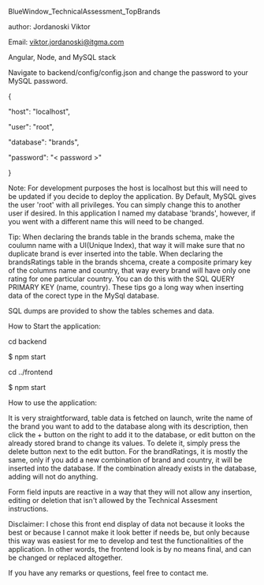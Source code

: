 BlueWindow_TechnicalAssessment_TopBrands

author: Jordanoski Viktor

Email: viktor.jordanoski@itgma.com

Angular, Node, and MySQL stack

Navigate to backend/config/config.json and change the password to your MySQL password.

{

  "host": "localhost",

  "user": "root",

  "database": "brands",

  "password": "< password >"

}


Note: For development purposes the host is localhost but this will need to be updated if you decide to deploy the application. By Default, MySQL gives the user 'root' with all privileges. You can simply change this to another user if desired. In this application I named my database 'brands', however, if you went with a different name this will need to be changed.

Tip: When declaring the brands table in the brands schema, make the coulumn name with a UI(Unique Index), that way it will make sure that no duplicate brand is ever inserted into the table.
When declaring the brandsRatings table in the brands shcema, create a composite primary key of the columns name and country, that way every brand will have only one rating for one particular country. You can do this with the SQL QUERY PRIMARY KEY (name, country).
These tips go a long way when inserting data of the corect type in the MySql database.

SQL dumps are provided to show the tables schemes and data.

How to Start the application:

cd backend

$ npm start

cd ../frontend

$ npm start

How to use the application:

It is very straightforward, table data is fetched on launch, write the name of the brand you want to add to the database along with its description, then click the + button on the right to add it to the database, or edit button on the already stored brand to change its values. To delete it, simply press the delete button next to the edit button.
For the brandRatings, it is mostly the same, only if you add a new combination of brand and country, it will be inserted into the database. If the combination already exists in the database, adding will not do anything.

Form field inputs are reactive in a way that they will not allow any insertion, editing or deletion that isn't allowed by the Technical Assesment instructions.

Disclaimer: I chose this front end display of data not because it looks the best or because I cannot make it look better if needs be, but only because this way was easiest for me to develop and test the functionalities of the application. In other words, the frontend look is by no means final, and can be changed or replaced altogether.

If you have any remarks or questions, feel free to contact me.
